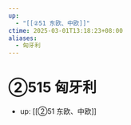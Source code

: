 ```yaml
---
up:
  - "[[②51 东欧、中欧]]"
ctime: 2025-03-01T13:18:23+08:00
aliases:
  - 匈牙利
---
```


# ②515 匈牙利

- up: [[②51 东欧、中欧]]
